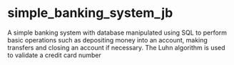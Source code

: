 # simple_banking_system_jb
A simple banking system with database manipulated using SQL to perform basic operations such as depositing money into an account, making transfers and closing an account if necessary. The Luhn algorithm is used to validate a credit card number
